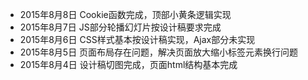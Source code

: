* 2015年8月8日 Cookie函数完成，顶部小黄条逻辑实现
* 2015年8月7日 JS部分轮播幻灯片按设计稿要求完成
* 2015年8月6日 CSS样式基本按设计稿实现，Ajax部分未实现
* 2015年8月5日 页面布局存在问题，解决页面放大缩小标签元素换行问题
* 2015年8月4日 设计稿切图完成，页面html结构基本完成
